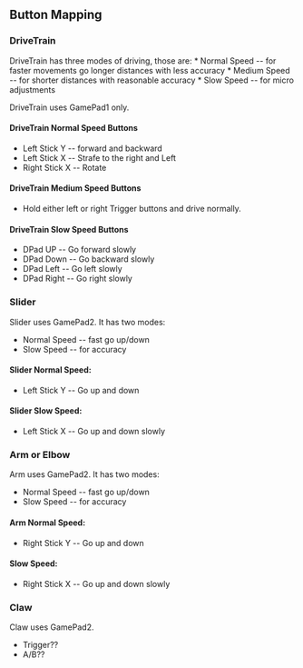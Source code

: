 ## Button Mapping
### DriveTrain
DriveTrain has three modes of driving, those are:
    * Normal Speed -- for faster movements go longer distances with less accuracy
    * Medium Speed  -- for shorter distances with reasonable accuracy
    * Slow Speed  -- for micro adjustments 

DriveTrain uses GamePad1 only.
#### DriveTrain Normal Speed Buttons
* Left Stick Y -- forward and backward
* Left Stick X -- Strafe to the right and Left
* Right Stick X -- Rotate

#### DriveTrain Medium Speed Buttons
* Hold either left or right Trigger buttons and drive normally.

#### DriveTrain Slow Speed Buttons
* DPad UP -- Go forward slowly
* DPad Down -- Go backward slowly
* DPad Left -- Go left slowly
* DPad Right -- Go right slowly

### Slider
Slider uses GamePad2. It has two modes:
* Normal Speed -- fast go up/down
* Slow Speed -- for accuracy

#### Slider Normal Speed:
* Left Stick Y -- Go up and down

#### Slider Slow Speed:
* Left Stick X -- Go up and down slowly

### Arm or Elbow
Arm uses GamePad2. It has two modes:
* Normal Speed -- fast go up/down
* Slow Speed -- for accuracy

#### Arm Normal Speed:
* Right Stick Y -- Go up and down

####  Slow Speed:
* Right Stick X -- Go up and down slowly

### Claw
Claw uses GamePad2. 
* Trigger??
* A/B??